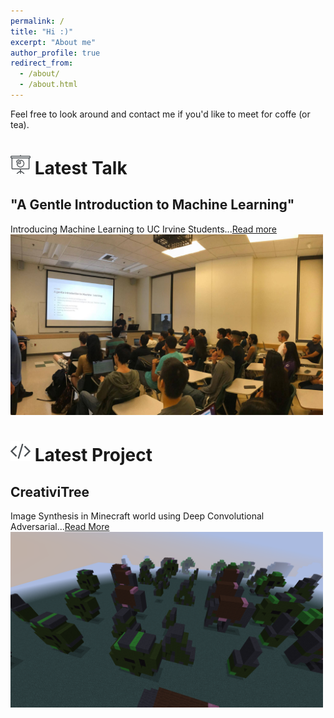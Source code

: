 ```yaml
---
permalink: /
title: "Hi :)"
excerpt: "About me"
author_profile: true
redirect_from: 
  - /about/
  - /about.html
---
```


Feel free to look around and contact me if you'd like to meet for coffe (or tea).

<img src="/images/talk.png"/> Latest Talk
======

"A Gentle Introduction to Machine Learning"
------
Introducing Machine Learning to UC Irvine Students...[Read more](https://avourakis.github.io/portfolio)
<a href="https://avourakis.github.io/portfolio">
<img src="/images/test_image.jpg" alt="A Gentle Introduction to Machine Learning by Andres Vourakis" style="width: 500px;"/>
</a>


<img src="/images/code.png"/> Latest Project
======

CreativiTree
-----
Image Synthesis in Minecraft world using Deep Convolutional Adversarial...<a href="https://jtjanecek.github.io/CreativiTree" target="_blank">Read More</a>
<a href="https://jtjanecek.github.io/CreativiTree" target="_blank">
<img src="/images/creativitree.png" alt="CreativiTree" style="width: 500px;"/>
</a>